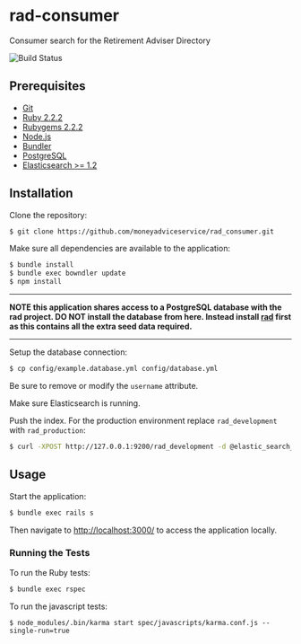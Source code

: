 # rad-consumer

Consumer search for the Retirement Adviser Directory

![Build Status](https://travis-ci.org/moneyadviceservice/rad_consumer.svg?branch=master)

## Prerequisites

* [Git](http://git-scm.com)
* [Ruby 2.2.2](http://www.ruby-lang.org/en)
* [Rubygems 2.2.2](http://rubygems.org)
* [Node.js](http://nodejs.org/)
* [Bundler](http://bundler.io)
* [PostgreSQL](http://www.postgresql.org/)
* [Elasticsearch >= 1.2](https://www.elastic.co/products/elasticsearch)

## Installation

Clone the repository:

```sh
$ git clone https://github.com/moneyadviceservice/rad_consumer.git
```

Make sure all dependencies are available to the application:

```sh
$ bundle install
$ bundle exec bowndler update
$ npm install
```

---

**NOTE this application shares access to a PostgreSQL database with the rad
project. DO NOT install the database from here. Instead install
[rad](https://github.com/moneyadviceservice/rad) first as this contains all the
extra seed data required.**

---

Setup the database connection:

```sh
$ cp config/example.database.yml config/database.yml
```

Be sure to remove or modify the `username` attribute.

Make sure Elasticsearch is running.

Push the index. For the production environment replace `rad_development` with
`rad_production`:

```sh
$ curl -XPOST http://127.0.0.1:9200/rad_development -d @elastic_search_mapping.json
```

## Usage

Start the application:

```sh
$ bundle exec rails s
```

Then navigate to [http://localhost:3000/](http://localhost:3000/) to access the
application locally.

### Running the Tests

To run the Ruby tests:

```sh
$ bundle exec rspec
```

To run the javascript tests:

```
$ node_modules/.bin/karma start spec/javascripts/karma.conf.js --single-run=true
```
